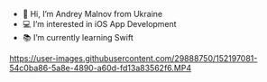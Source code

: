 - 👋 Hi, I’m Andrey Malnov from Ukraine
- 💻 I’m interested in iOS App Development
- 📚 I’m currently learning Swift


<!---
mk-salon/mk-salon is a ✨ special ✨ repository because its `README.md` (this file) appears on your GitHub profile.
You can click the Preview link to take a look at your changes.
--->


https://user-images.githubusercontent.com/29888750/152197081-54c0ba86-5a8e-4890-a60d-fd13a83562f6.MP4

